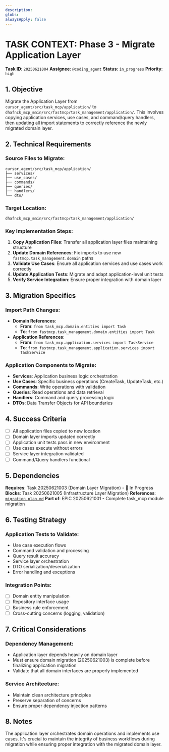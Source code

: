 ```yaml
---
description:
globs:
alwaysApply: false
---
```

# TASK CONTEXT: Phase 3 - Migrate Application Layer

**Task ID**: `20250621004`
**Assignee**: `@coding_agent`
**Status**: `in_progress`
**Priority**: `high`

## 1. Objective

Migrate the Application Layer from `cursor_agent/src/task_mcp/application/` to `dhafnck_mcp_main/src/fastmcp/task_management/application/`. This involves copying application services, use cases, and command/query handlers, then updating all import statements to correctly reference the newly migrated domain layer.

## 2. Technical Requirements

### Source Files to Migrate:
```
cursor_agent/src/task_mcp/application/
├── services/
├── use_cases/
├── commands/
├── queries/
├── handlers/
└── dto/
```

### Target Location:
```
dhafnck_mcp_main/src/fastmcp/task_management/application/
```

### Key Implementation Steps:
1. **Copy Application Files**: Transfer all application layer files maintaining structure
2. **Update Domain References**: Fix imports to use new `fastmcp.task_management.domain` paths
3. **Validate Use Cases**: Ensure all application services and use cases work correctly
4. **Update Application Tests**: Migrate and adapt application-level unit tests
5. **Verify Service Integration**: Ensure proper integration with domain layer

## 3. Migration Specifics

### Import Path Changes:
- **Domain References**: 
  - **From**: `from task_mcp.domain.entities import Task`
  - **To**: `from fastmcp.task_management.domain.entities import Task`
- **Application References**:
  - **From**: `from task_mcp.application.services import TaskService`
  - **To**: `from fastmcp.task_management.application.services import TaskService`

### Application Components to Migrate:
- **Services**: Application business logic orchestration
- **Use Cases**: Specific business operations (CreateTask, UpdateTask, etc.)
- **Commands**: Write operations with validation
- **Queries**: Read operations and data retrieval
- **Handlers**: Command and query processing logic
- **DTOs**: Data Transfer Objects for API boundaries

## 4. Success Criteria

- [ ] All application files copied to new location
- [ ] Domain layer imports updated correctly
- [ ] Application unit tests pass in new environment
- [ ] Use cases execute without errors
- [ ] Service layer integration validated
- [ ] Command/Query handlers functional

## 5. Dependencies

**Requires**: Task 20250621003 (Domain Layer Migration) - 🔄 In Progress
**Blocks**: Task 20250621005 (Infrastructure Layer Migration)
**References**: [`migration_plan.md`](mdc:../../migration_plan.md)
**Part of**: EPIC 20250621001 - Complete task_mcp module migration

## 6. Testing Strategy

### Application Tests to Validate:
- Use case execution flows
- Command validation and processing
- Query result accuracy
- Service layer orchestration
- DTO serialization/deserialization
- Error handling and exceptions

### Integration Points:
- [ ] Domain entity manipulation
- [ ] Repository interface usage
- [ ] Business rule enforcement
- [ ] Cross-cutting concerns (logging, validation)

## 7. Critical Considerations

### Dependency Management:
- Application layer depends heavily on domain layer
- Must ensure domain migration (20250621003) is complete before finalizing application migration
- Validate that all domain interfaces are properly implemented

### Service Architecture:
- Maintain clean architecture principles
- Preserve separation of concerns
- Ensure proper dependency injection patterns

## 8. Notes

The application layer orchestrates domain operations and implements use cases. It's crucial to maintain the integrity of business workflows during migration while ensuring proper integration with the migrated domain layer.
